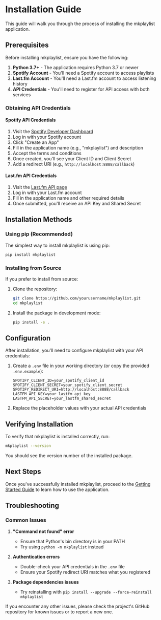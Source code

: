# Installation Guide

This guide will walk you through the process of installing the mkplaylist application.

## Prerequisites

Before installing mkplaylist, ensure you have the following:

1. **Python 3.7+** - The application requires Python 3.7 or newer
2. **Spotify Account** - You'll need a Spotify account to access playlists
3. **Last.fm Account** - You'll need a Last.fm account to access listening history
4. **API Credentials** - You'll need to register for API access with both services

### Obtaining API Credentials

#### Spotify API Credentials

1. Visit the [Spotify Developer Dashboard](https://developer.spotify.com/dashboard/)
2. Log in with your Spotify account
3. Click "Create an App"
4. Fill in the application name (e.g., "mkplaylist") and description
5. Accept the terms and conditions
6. Once created, you'll see your Client ID and Client Secret
7. Add a redirect URI (e.g., `http://localhost:8888/callback`)

#### Last.fm API Credentials

1. Visit the [Last.fm API page](https://www.last.fm/api/account/create)
2. Log in with your Last.fm account
3. Fill in the application name and other required details
4. Once submitted, you'll receive an API Key and Shared Secret

## Installation Methods

### Using pip (Recommended)

The simplest way to install mkplaylist is using pip:

```bash
pip install mkplaylist
```

### Installing from Source

If you prefer to install from source:

1. Clone the repository:
   ```bash
   git clone https://github.com/yourusername/mkplaylist.git
   cd mkplaylist
   ```

2. Install the package in development mode:
   ```bash
   pip install -e .
   ```

## Configuration

After installation, you'll need to configure mkplaylist with your API credentials:

1. Create a `.env` file in your working directory (or copy the provided `.env.example`):
   ```
   SPOTIFY_CLIENT_ID=your_spotify_client_id
   SPOTIFY_CLIENT_SECRET=your_spotify_client_secret
   SPOTIFY_REDIRECT_URI=http://localhost:8888/callback
   LASTFM_API_KEY=your_lastfm_api_key
   LASTFM_API_SECRET=your_lastfm_shared_secret
   ```

2. Replace the placeholder values with your actual API credentials

## Verifying Installation

To verify that mkplaylist is installed correctly, run:

```bash
mkplaylist --version
```

You should see the version number of the installed package.

## Next Steps

Once you've successfully installed mkplaylist, proceed to the [Getting Started Guide](getting_started.md) to learn how to use the application.

## Troubleshooting

### Common Issues

1. **"Command not found" error**
   - Ensure that Python's bin directory is in your PATH
   - Try using `python -m mkplaylist` instead

2. **Authentication errors**
   - Double-check your API credentials in the `.env` file
   - Ensure your Spotify redirect URI matches what you registered

3. **Package dependencies issues**
   - Try reinstalling with `pip install --upgrade --force-reinstall mkplaylist`

If you encounter any other issues, please check the project's GitHub repository for known issues or to report a new one.
